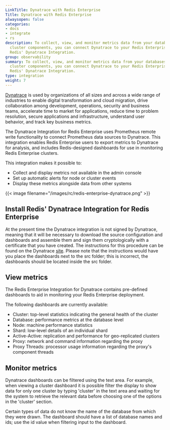 ```yaml
---
LinkTitle: Dynatrace with Redis Enterprise
Title: Dynatrace with Redis Enterprise
alwaysopen: false
categories:
- docs
- integrate
- rs
description: To collect, view, and monitor metrics data from your databases and other
  cluster components, you can connect Dynatrace to your Redis Enterprise cluster using
  Redis' Dynatrace Integration.
group: observability
summary: To collect, view, and monitor metrics data from your databases and other
  cluster components, you can connect Dynatrace to your Redis Enterprise cluster using
  Redis' Dynatrace Integration.
type: integration
weight: 7
---
```



[Dynatrace](https://www.dynatrace.com/) is used by organizations of all sizes and across a wide range of industries to 
enable digital transformation and cloud migration, drive collaboration among development, operations, security and 
business teams, accelerate time to market for applications, reduce time to problem resolution, secure applications and 
infrastructure, understand user behavior, and track key business metrics.

The Dynatrace Integration for Redis Enterprise uses Prometheus remote write functionality to connect Prometheus data 
sources to Dynatrace. This integration enables Redis Enterprise users to export metrics to Dynatrace for analysis, 
and includes Redis-designed dashboards for use in monitoring Redis Enterprise clusters.

This integration makes it possible to:
- Collect and display metrics not available in the admin console
- Set up automatic alerts for node or cluster events
- Display these metrics alongside data from other systems

{{< image filename="/images/rc/redis-enterprise-dynatrace.png" >}}
## Install Redis' Dynatrace Integration for Redis Enterprise

At the present time the Dynatrace integration is not signed by Dynatrace, meaning that it will be necessary to download 
the source configuration and dashboards and assemble them and sign them cryptologically with a certificate that you have 
created. The instructions for this procedure can be found on the Dynatrace 
[site](https://docs.dynatrace.com/docs/extend-dynatrace/extensions20/sign-extension). Please note that the instructions 
would have you place the dashboards next to the src folder; this is incorrect, the dashboards should be located inside 
the src folder.

## View metrics

The Redis Enterprise Integration for Dynatrace contains pre-defined dashboards to aid in monitoring your Redis Enterprise deployment.

The following dashboards are currently available:

- Cluster: top-level statistics indicating the general health of the cluster
- Database: performance metrics at the database level
- Node: machine performance statistics
- Shard: low-level details of an individual shard
- Active-Active: replication and performance for geo-replicated clusters
- Proxy: network and command information regarding the proxy
- Proxy Threads: processor usage information regarding the proxy's component threads 


## Monitor metrics

Dynatrace dashboards can be filtered using the text area. For example, when viewing a cluster dashboard it is possible 
filter the display to show data for only one cluster by typing 'cluster' in the text area and waiting for the system to
retrieve the relevant data before choosing one of the options in the 'cluster' section.

Certain types of data do not know the name of the database from which they were drawn. The dashboard should have a list 
of database names and ids; use the id value when filtering input to the dashboard. 


